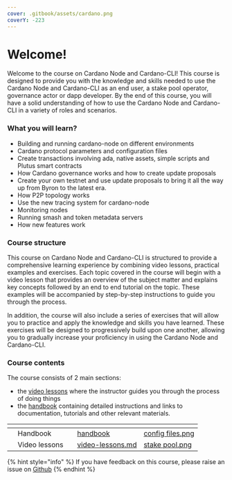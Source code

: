 ```yaml
---
cover: .gitbook/assets/cardano.png
coverY: -223
---
```


# Welcome!

Welcome to the course on Cardano Node and Cardano-CLI! This course is designed to provide you with the knowledge and skills needed to use the Cardano Node and Cardano-CLI as an end user, a stake pool operator, governance actor or dapp developer. By the end of this course, you will have a solid understanding of how to use the Cardano Node and Cardano-CLI in a variety of roles and scenarios.

### What you will learn?

* Building and running cardano-node on different environments
* Cardano protocol parameters and configuration files
* Create transactions involving ada, native assets, simple scripts and Plutus smart contracts&#x20;
* How Cardano governance works and how to create update proposals
* Create your own testnet and use update proposals to bring it all the way up from Byron to the latest era.&#x20;
* How P2P topology works
* Use the new tracing system for cardano-node
* Monitoring nodes
* Running smash and token metadata servers&#x20;
* How new features work

### Course structure

This course on Cardano Node and Cardano-CLI is structured to provide a comprehensive learning experience by combining video lessons, practical examples and exercises. Each topic covered in the course will begin with a video lesson that provides an overview of the subject matter and explains key concepts followed by an end to end tutorial on the topic. These examples will be accompanied by step-by-step instructions to guide you through the process.

In addition, the course will also include a series of exercises that will allow you to practice and apply the knowledge and skills you have learned. These exercises will be designed to progressively build upon one another, allowing you to gradually increase your proficiency in using the Cardano Node and Cardano-CLI.&#x20;

### Course contents

The course consists of 2 main sections:&#x20;

* the [video lessons](video-lessons.md) where the instructor guides you through the process of doing things
* the [handbook](handbook/) containing detailed instructions and links to documentation, tutorials and other relevant materials. &#x20;

<table data-card-size="large" data-view="cards"><thead><tr><th></th><th></th><th></th><th data-hidden data-card-target data-type="content-ref"></th><th data-hidden data-card-cover data-type="files"></th></tr></thead><tbody><tr><td></td><td>Handbook</td><td></td><td><a href="handbook/">handbook</a></td><td><a href=".gitbook/assets/config files.png">config files.png</a></td></tr><tr><td></td><td>Video lessons</td><td></td><td><a href="video-lessons.md">video-lessons.md</a></td><td><a href=".gitbook/assets/stake pool.png">stake pool.png</a></td></tr></tbody></table>

{% hint style="info" %}
If you have feedback on this course, please raise an issue on [Github](https://github.com/carloslodelar/cardano-course/issues)
{% endhint %}

